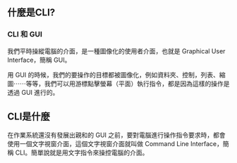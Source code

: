 ## 什麼是CLI?
### CLI 和 GUI
我們平時操縱電腦的介面，是一種圖像化的使用者介面，也就是 Graphical User Interface，簡稱 GUI。

用 GUI 的時候，我們的要操作的目標都被圖像化，例如資料夾、控制，列表、縮圖⋯⋯等等，我們可以用游標點擊螢幕（平面）執行指令，都是因為這樣的操作是透過 GUI 進行的。

## CLI是什麼
在作業系統還沒有發展出親和的 GUI 之前，要對電腦進行操作指令要求時，都會使用一個文字視窗介面，這個文字視窗介面就叫做 Command Line Interface，簡稱 CLI。簡單說就是用文字指令來操控電腦的介面。


